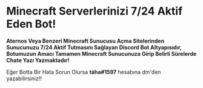 # Minecraft Serverlerinizi 7/24 Aktif Eden Bot!
__Aternos Veya Benzeri Minecraft Sunucusu Açma Sitelerinden Sunucunuzu 7/24 Aktif Tutmasını Sağlayan Discord Bot Altyapısıdır,
Botumuzun Amacı Tamamen **Minecraft** Sunucunuza Girip Belirli Sürelerde Chate Yazı Yazmaktadır!__

Eğer Botta Bir Hata Sorun Olursa **táha#1597** hesabına dm'den yazabilirsiniz!!
